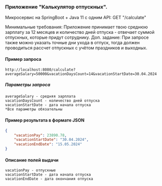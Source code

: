 ### Приложение "Калькулятор отпускных".
Микросервис на SpringBoot + Java 11 c одним API:
GET "/calculate"

Минимальные требования: Приложение принимает твою среднюю зарплату за 12 месяцев и количество дней отпуска - отвечает суммой отпускных, которые придут сотруднику.
Доп. задание: При запросе также можно указать точные дни ухода в отпуск, тогда должен проводиться рассчет отпускных с учётом праздников и выходных.

#### Пример запроса

```
http://localhost:8080/calculate?averageSalary=50000&vacationDaysCount=14&vacationStartDate=30.04.2024
```
##### Параметры запроса
```
averageSalary - средняя зарплата
vacationDaysCount - количество дней отпуска
vacationStartDate - дата начала отпуска
*Все параметры обязательны
```

#### Пример результата в формате JSON

```JSON
{
    "vacationPay": 23890.78,
    "vacationStartDate": "30.04.2024",
    "vacationEndDate": "15.05.2024"
}
```

#### Описание полей выдачи
```
vacationPay - отпускные
vacationStartDate - дата начала отпуска
vacationEndDate - дата окончания отпуска
```